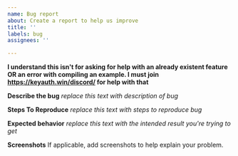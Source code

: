 ```yaml
---
name: Bug report
about: Create a report to help us improve
title: ''
labels: bug
assignees: ''

---
```


**I understand this isn't for asking for help with an already existent feature OR an error with compiling an example. I must join https://keyauth.win/discord/ for help with that**



**Describe the bug**
*replace this text with description of bug*

**Steps To Reproduce**
*replace this text with steps to reproduce bug*

**Expected behavior**
*replace this text with the intended result you're trying to get*

**Screenshots**
If applicable, add screenshots to help explain your problem.
